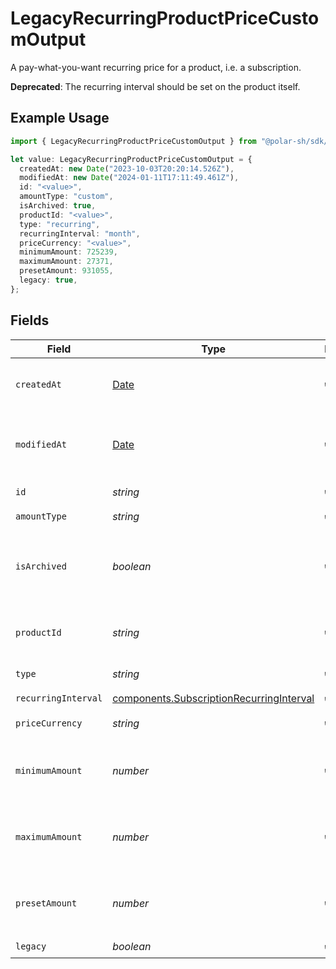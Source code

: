 # LegacyRecurringProductPriceCustomOutput

A pay-what-you-want recurring price for a product, i.e. a subscription.

**Deprecated**: The recurring interval should be set on the product itself.

## Example Usage

```typescript
import { LegacyRecurringProductPriceCustomOutput } from "@polar-sh/sdk/models/components/legacyrecurringproductpricecustomoutput.js";

let value: LegacyRecurringProductPriceCustomOutput = {
  createdAt: new Date("2023-10-03T20:20:14.526Z"),
  modifiedAt: new Date("2024-01-11T17:11:49.461Z"),
  id: "<value>",
  amountType: "custom",
  isArchived: true,
  productId: "<value>",
  type: "recurring",
  recurringInterval: "month",
  priceCurrency: "<value>",
  minimumAmount: 725239,
  maximumAmount: 27371,
  presetAmount: 931055,
  legacy: true,
};
```

## Fields

| Field                                                                                                | Type                                                                                                 | Required                                                                                             | Description                                                                                          |
| ---------------------------------------------------------------------------------------------------- | ---------------------------------------------------------------------------------------------------- | ---------------------------------------------------------------------------------------------------- | ---------------------------------------------------------------------------------------------------- |
| `createdAt`                                                                                          | [Date](https://developer.mozilla.org/en-US/docs/Web/JavaScript/Reference/Global_Objects/Date)        | :heavy_check_mark:                                                                                   | Creation timestamp of the object.                                                                    |
| `modifiedAt`                                                                                         | [Date](https://developer.mozilla.org/en-US/docs/Web/JavaScript/Reference/Global_Objects/Date)        | :heavy_check_mark:                                                                                   | Last modification timestamp of the object.                                                           |
| `id`                                                                                                 | *string*                                                                                             | :heavy_check_mark:                                                                                   | The ID of the price.                                                                                 |
| `amountType`                                                                                         | *string*                                                                                             | :heavy_check_mark:                                                                                   | N/A                                                                                                  |
| `isArchived`                                                                                         | *boolean*                                                                                            | :heavy_check_mark:                                                                                   | Whether the price is archived and no longer available.                                               |
| `productId`                                                                                          | *string*                                                                                             | :heavy_check_mark:                                                                                   | The ID of the product owning the price.                                                              |
| `type`                                                                                               | *string*                                                                                             | :heavy_check_mark:                                                                                   | The type of the price.                                                                               |
| `recurringInterval`                                                                                  | [components.SubscriptionRecurringInterval](../../models/components/subscriptionrecurringinterval.md) | :heavy_check_mark:                                                                                   | N/A                                                                                                  |
| `priceCurrency`                                                                                      | *string*                                                                                             | :heavy_check_mark:                                                                                   | The currency.                                                                                        |
| `minimumAmount`                                                                                      | *number*                                                                                             | :heavy_check_mark:                                                                                   | The minimum amount the customer can pay.                                                             |
| `maximumAmount`                                                                                      | *number*                                                                                             | :heavy_check_mark:                                                                                   | The maximum amount the customer can pay.                                                             |
| `presetAmount`                                                                                       | *number*                                                                                             | :heavy_check_mark:                                                                                   | The initial amount shown to the customer.                                                            |
| `legacy`                                                                                             | *boolean*                                                                                            | :heavy_check_mark:                                                                                   | N/A                                                                                                  |
